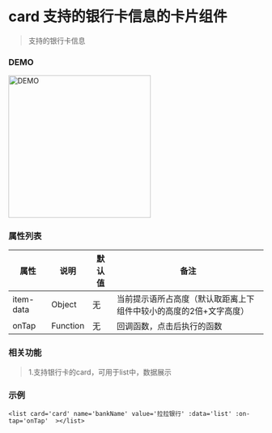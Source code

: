 # card 支持的银行卡信息的卡片组件
> 支持的银行卡信息

### DEMO
<div><img alt="DEMO" src="https://ohc0dpsgs.qnssl.com/lego/images/button.jpeg" width="280.859"/></div>

### 属性列表

属性 | 说明 | 默认值 | 备注 
--- | --- | --- | ---
item-data | Object | 无 | 当前提示语所占高度（默认取距离上下组件中较小的高度的2倍+文字高度）
onTap  | Function | 无 | 回调函数，点击后执行的函数


### 相关功能
>  1.支持银行卡的card，可用于list中，数据展示

### 示例
```
<list card='card' name='bankName' value='拉拉银行' :data='list' :on-tap='onTap'  ></list>
```

### &nbsp;